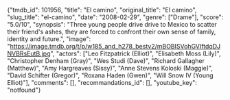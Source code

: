 {"tmdb_id": 101956, "title": "El camino", "original_title": "El camino", "slug_title": "el-camino", "date": "2008-02-29", "genre": ["Drame"], "score": "5.0/10", "synopsis": "Three young people drive drive to Mexico to scatter their friend's ashes, they are forced to confront their own sense of family, identity and future.", "image": "https://image.tmdb.org/t/p/w185_and_h278_bestv2/mBOBISVohGVIftdqDJNVBRsEutB.jpg", "actors": ["Leo Fitzpatrick (Elliot)", "Elisabeth Moss (Lily)", "Christopher Denham (Gray)", "Wes Studi (Dave)", "Richard Gallagher (Matthew)", "Amy Hargreaves (Sissy)", "Anne Stevens Koloski (Maggie)", "David Schifter (Gregor)", "Roxana Haden (Gwen)", "Will Snow IV (Young Elliot)"], "comments": [], "recommandations_id": [], "youtube_key": "notfound"}